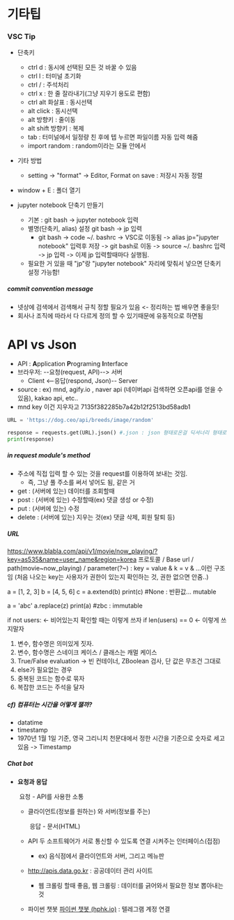 # 기타팁
### VSC Tip
- 단축키
  - ctrl d : 동시에 선택된 모든 것 바꿀 수 있음
  - ctrl l : 터미널 초기화
  - ctrl / : 주석처리
  - ctrl x : 한 줄 잘라내기(그냥 지우기 용도로 편함)  
  - ctrl alt 화살표 : 동시선택
  - alt click : 동시선택
  - alt 방향키 : 줄이동
  - alt shift 방향키 : 복제
  - tab : 터미널에서 일정량 친 후에 텝 누르면 파일이름 자동 입력 해줌
  - import random : random이라는 모듈 안에서
- 기타 방법
  - setting -> "format" -> Editor, Format on save : 저장시 자동 정렬

- window + E : 폴더 열기
- jupyter notebook 단축기 만들기
  - 기본 : git bash -> jupyter notebook 입력
  - 별명(단축키, alias) 설정 git bash -> jp 입력
    - git bash -> code ~/. bashrc -> VSC로 이동됨 -> alias jp="jupyter notebook" 입력후 저장 -> git bash로 이동 -> source ~/. bashrc 입력 -> jp 입력 -> 이제 jp 입력할때마다 실행됨.
  - 필요한 거 있을 때 "jp"랑 "jupyter notebook" 자리에 맞춰서 넣으면 단축키 설정 가능함!
    
  

##### commit convention message

- 넷상에 검색에서 검색해서 규칙 정할 필요가 있음 <- 정리하는 법 배우면 좋을듯!
- 회사나 조직에 따라서 다 다르게 정의 할 수 있기때문에 유동적으로 하면됨


# API vs Json
- API : **A**pplication **P**rograming **I**nterface
- 브라우저: --요청(request, API)--> 서버
  - Client <--응답(respond, Json)-- Server
- source : ex) mnd, agify.io , naver api (네이버api 검색하면 오픈api를 얻을 수 있음), kakao api, etc..
- mnd key 이건 지우자고 7135f382285b7a42b12f2513bd58adb1

```python
URL = 'https://dog.ceo/api/breeds/image/random'

response = requests.get(URL).json() #.json : json 형태로온걸 딕셔너리 형태로 변환
print(response)
```

##### in request module's method
- 주소에 직접 입력 할 수 있는 것을 request를 이용하여 보내는 것임.
  - 즉, 그냥 풀 주소를 써서 넣어도 됨, 같은 거
- get : (서버에 있는) 데이터를 조회할때
- post : (서버에 있는) 수정할때(ex) 댓글 생성 or 수정)
- put : (서버에 있는) 수정
- delete : (서버에 있는) 지우는 것(ex) 댓글 삭제, 회원 탈퇴 등)

##### URL
https://www.blabla.com/api/v1/movie/now_playing/?key=as535&name=user_name&region=korea
프로토콜 / Base url / path(movie~now_playing) / parameter(?~) : key = value & k = v & ...이런 구조임 (처음 나오는 key는 사용자가 권한이 있는지 확인하는 것, 권한 없으면 안줌..)



a = [1, 2, 3]
b = [4, 5, 6]
c = a.extend(b)
print(c) #None : 반환값... mutable

a = 'abc'
a.replace(z)
print(a) #zbc : immutable

if not users: <- 비어있는지 확인할 때는 이렇게 쓰자
if len(users) == 0 <- 이렇게 쓰지말자

1. 변수, 함수명은 의미있게 짓자.
2. 변수, 함수명은 스네이크 케이스 / 클래스는 캐멀 케이스
3. True/False evaluation -> 빈 컨테이너, ZBoolean 검사, 단 값은 무조건 그대로
4. else가 필요없는 경우
5. 중복된 코드는 함수로 묶자
6. 복잡한 코드는 주석을 달자

##### cf) 컴퓨터는 시간을 어떻게 잴까?
- datatime
- timestamp
- 1970년 1월 1일 기준, 영국 그리니치 천문대에서 정한 시간을 기준으로 숫자로 세고있음 -> Timestamp

##### Chat bot

- **요청과 응답**

  ​                                                  요청 - API를 사용한 소통

  - 클라이언트(정보를 원하는) 와 서버(정보를 주는) 

    ​                                             응답 - 문서(HTML)

  - API 두 소프트웨어가 서로 통신할 수 있도록 연결 시켜주는 인터페이스(접점)

    - ex) 음식점에서 클라이언트와 서버, 그리고 메뉴판

  - http://apis.data.go.kr : 공공데이터 관리 사이트

    - 웹 크롤링 할때 좋음, 웹 크롤링 : 데이터를 긁어와서 필요한 정보 뽑아내는 것

  - 파이썬 챗봇 [파이썬 챗봇 (hphk.io)](https://py.hphk.io/) : 텔레그램 계정 연결